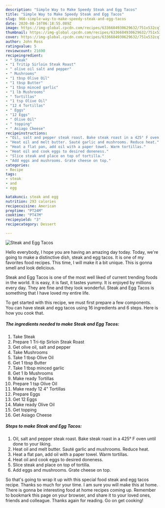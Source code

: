 ```yaml
---
description: "Simple Way to Make Speedy Steak and Egg Tacos"
title: "Simple Way to Make Speedy Steak and Egg Tacos"
slug: 966-simple-way-to-make-speedy-steak-and-egg-tacos
date: 2020-08-16T06:18:55.089Z
image: https://img-global.cpcdn.com/recipes/6336684930629632/751x532cq70/steak-and-egg-tacos-recipe-main-photo.jpg
thumbnail: https://img-global.cpcdn.com/recipes/6336684930629632/751x532cq70/steak-and-egg-tacos-recipe-main-photo.jpg
cover: https://img-global.cpcdn.com/recipes/6336684930629632/751x532cq70/steak-and-egg-tacos-recipe-main-photo.jpg
author: John Ross
ratingvalue: 5
reviewcount: 21690
recipeingredient:
- " Steak"
- "1 Tritip Sirloin Steak Roast"
- " olive oil salt and pepper"
- " Mushrooms"
- "1 tbsp Olive Oil"
- "1 tbsp Butter"
- "1 tbsp minced garlic"
- "1 lb Mushrooms"
- " Tortillas"
- "1 tsp Olive Oil"
- "12 4 Tortillas"
- " Eggs"
- "12 Eggs"
- " Olive Oil"
- " topping"
- " Asiago Cheese"
recipeinstructions:
- "Oil, salt and pepper steak roast. Bake steak roast in a 425° F oven until done to your liking."
- "Heat oil and melt butter. Sauté garlic and mushrooms. Reduce heat."
- "Heat a flat pan, add oil with a paper towel. Warm tortillas."
- "Heat oil and cook eggs to desired doneness."
- "Slice steak and place on top of tortilla."
- "Add eggs and mushrooms. Grate cheese on top."
categories:
- Recipe
tags:
- steak
- and
- egg

katakunci: steak and egg 
nutrition: 293 calories
recipecuisine: American
preptime: "PT24M"
cooktime: "PT47M"
recipeyield: "3"
recipecategory: Dessert

---
```



![Steak and Egg Tacos](https://img-global.cpcdn.com/recipes/6336684930629632/751x532cq70/steak-and-egg-tacos-recipe-main-photo.jpg)

Hello everybody, I hope you are having an amazing day today. Today, we're going to make a distinctive dish, steak and egg tacos. It is one of my favorites food recipes. This time, I will make it a bit unique. This is gonna smell and look delicious.



Steak and Egg Tacos is one of the most well liked of current trending foods in the world. It is easy, it is fast, it tastes yummy. It is enjoyed by millions every day. They are fine and they look wonderful. Steak and Egg Tacos is something that I have loved my entire life.


To get started with this recipe, we must first prepare a few components. You can have steak and egg tacos using 16 ingredients and 6 steps. Here is how you cook that.

<!--inarticleads1-->

##### The ingredients needed to make Steak and Egg Tacos:

1. Take  Steak
1. Prepare 1 Tri-tip Sirloin Steak Roast
1. Get  olive oil, salt and pepper
1. Take  Mushrooms
1. Take 1 tbsp Olive Oil
1. Get 1 tbsp Butter
1. Take 1 tbsp minced garlic
1. Get 1 lb Mushrooms
1. Make ready  Tortillas
1. Prepare 1 tsp Olive Oil
1. Make ready 12 4&#34; Tortillas
1. Prepare  Eggs
1. Get 12 Eggs
1. Make ready  Olive Oil
1. Get  topping
1. Get  Asiago Cheese




<!--inarticleads2-->

##### Steps to make Steak and Egg Tacos:

1. Oil, salt and pepper steak roast. Bake steak roast in a 425° F oven until done to your liking.
1. Heat oil and melt butter. Sauté garlic and mushrooms. Reduce heat.
1. Heat a flat pan, add oil with a paper towel. Warm tortillas.
1. Heat oil and cook eggs to desired doneness.
1. Slice steak and place on top of tortilla.
1. Add eggs and mushrooms. Grate cheese on top.




So that's going to wrap it up with this special food steak and egg tacos recipe. Thanks so much for your time. I am sure you will make this at home. There is gonna be interesting food at home recipes coming up. Remember to bookmark this page on your browser, and share it to your loved ones, friends and colleague. Thanks again for reading. Go on get cooking!
